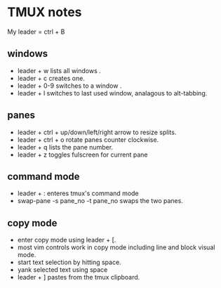 # TMUX notes

My leader = ctrl + B

## windows

- leader + w lists all windows .
- leader + c creates one.
- leader + 0-9 switches to a window .
- leader + l switches to last used window, analagous to alt-tabbing.

## panes

- leader + ctrl + up/down/left/right arrow to resize splits.
- leader + ctrl + o rotate panes counter clockwise.
- leader + q lists the pane number.
- leader + z toggles fulscreen for current pane

## command mode

- leader + : enteres tmux's command mode 
- swap-pane -s pane_no -t pane_no swaps the two panes.

## copy mode

- enter copy mode using leader + [.
- most vim controls work in copy mode including line and block visual mode.
- start text selection by hitting space.
- yank selected text using space 
- leader + ] pastes from the tmux clipboard.
